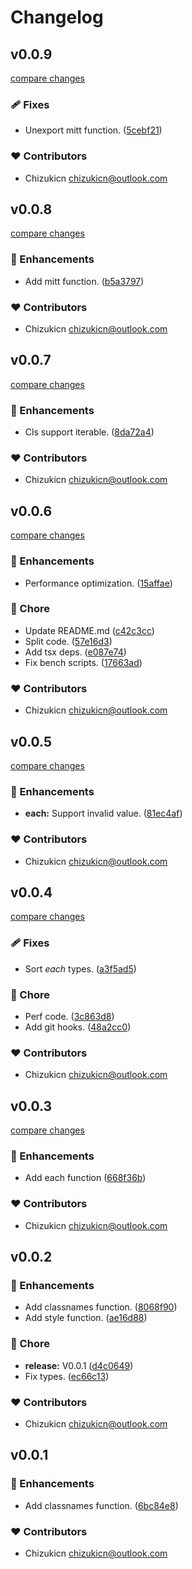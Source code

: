 # Changelog


## v0.0.9

[compare changes](https://github.com/chizukicn/tslx/compare/v0.0.8...v0.0.9)


### 🩹 Fixes

  - Unexport mitt function. ([5cebf21](https://github.com/chizukicn/tslx/commit/5cebf21))

### ❤️  Contributors

- Chizukicn <chizukicn@outlook.com>

## v0.0.8

[compare changes](https://github.com/chizukicn/tslx/compare/v0.0.7...v0.0.8)


### 🚀 Enhancements

  - Add mitt function. ([b5a3797](https://github.com/chizukicn/tslx/commit/b5a3797))

### ❤️  Contributors

- Chizukicn <chizukicn@outlook.com>

## v0.0.7

[compare changes](https://github.com/chizukicn/tslx/compare/v0.0.6...v0.0.7)


### 🚀 Enhancements

  - Cls support iterable. ([8da72a4](https://github.com/chizukicn/tslx/commit/8da72a4))

### ❤️  Contributors

- Chizukicn <chizukicn@outlook.com>

## v0.0.6

[compare changes](https://github.com/chizukicn/tslx/compare/v0.0.5...v0.0.6)


### 🚀 Enhancements

  - Performance optimization. ([15affae](https://github.com/chizukicn/tslx/commit/15affae))

### 🏡 Chore

  - Update README.md ([c42c3cc](https://github.com/chizukicn/tslx/commit/c42c3cc))
  - Split code. ([57e16d3](https://github.com/chizukicn/tslx/commit/57e16d3))
  - Add tsx deps. ([e087e74](https://github.com/chizukicn/tslx/commit/e087e74))
  - Fix bench scripts. ([17663ad](https://github.com/chizukicn/tslx/commit/17663ad))

### ❤️  Contributors

- Chizukicn <chizukicn@outlook.com>

## v0.0.5

[compare changes](https://github.com/chizukicn/tslx/compare/v0.0.4...v0.0.5)


### 🚀 Enhancements

  - **each:** Support invalid value. ([81ec4af](https://github.com/chizukicn/tslx/commit/81ec4af))

### ❤️  Contributors

- Chizukicn <chizukicn@outlook.com>

## v0.0.4

[compare changes](https://github.com/chizukicn/tslx/compare/v0.0.3...v0.0.4)


### 🩹 Fixes

  - Sort *each* types. ([a3f5ad5](https://github.com/chizukicn/tslx/commit/a3f5ad5))

### 🏡 Chore

  - Perf code. ([3c863d8](https://github.com/chizukicn/tslx/commit/3c863d8))
  - Add git hooks. ([48a2cc0](https://github.com/chizukicn/tslx/commit/48a2cc0))

### ❤️  Contributors

- Chizukicn <chizukicn@outlook.com>

## v0.0.3

[compare changes](https://github.com/chizukicn/tslx/compare/v0.0.2...v0.0.3)


### 🚀 Enhancements

  - Add each function ([668f36b](https://github.com/chizukicn/tslx/commit/668f36b))

### ❤️  Contributors

- Chizukicn <chizukicn@outlook.com>

## v0.0.2


### 🚀 Enhancements

  - Add classnames function. ([8068f90](https://github.com/chizukicn/tslx/commit/8068f90))
  - Add style function. ([ae16d88](https://github.com/chizukicn/tslx/commit/ae16d88))

### 🏡 Chore

  - **release:** V0.0.1 ([d4c0649](https://github.com/chizukicn/tslx/commit/d4c0649))
  - Fix types. ([ec66c13](https://github.com/chizukicn/tslx/commit/ec66c13))

### ❤️  Contributors

- Chizukicn <chizukicn@outlook.com>

## v0.0.1


### 🚀 Enhancements

  - Add classnames function. ([6bc84e8](https://github.com/unjs/packageName/commit/6bc84e8))

### ❤️  Contributors

- Chizukicn <chizukicn@outlook.com>

